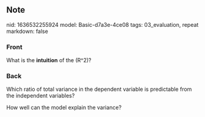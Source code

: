 ## Note
nid: 1636532255924
model: Basic-d7a3e-4ce08
tags: 03_evaluation, repeat
markdown: false

### Front
What is the <b>intuition</b> of the \(R^2\)?

### Back
Which ratio of total variance in the dependent variable is
predictable from the independent variables?
<div>
  How well can the model explain the variance?
</div>
